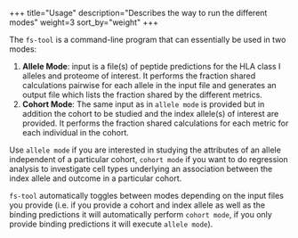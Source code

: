 +++
title="Usage"
description="Describes the way to run the different modes"
weight=3
sort_by="weight"
+++

The `fs-tool` is a command-line program that can essentially be used in two modes:

1. **Allele Mode**: input is a file(s)  of peptide predictions for the HLA class I alleles and proteome of interest. It performs the fraction shared calculations pairwise for each allele in the input file and generates an output file which lists the fraction shared by the different metrics. 
2. **Cohort Mode**: The same input as in `allele mode` is provided but in addition the cohort to be studied and the index allele(s) of interest are provided. It performs the fraction shared calculations for each metric for each individual in the cohort.

Use `allele mode` if you are interested in studying the attributes of an allele independent of a particular cohort, `cohort mode` if you want to do regression analysis to investigate cell types underlying an association between the index allele and outcome in a particular cohort. 

`fs-tool` automatically toggles between modes depending on the input files you provide (i.e. if you provide a cohort and index allele as well as the binding predictions it will automatically perform `cohort mode`, if you only provide binding predictions it will execute `allele mode`).

